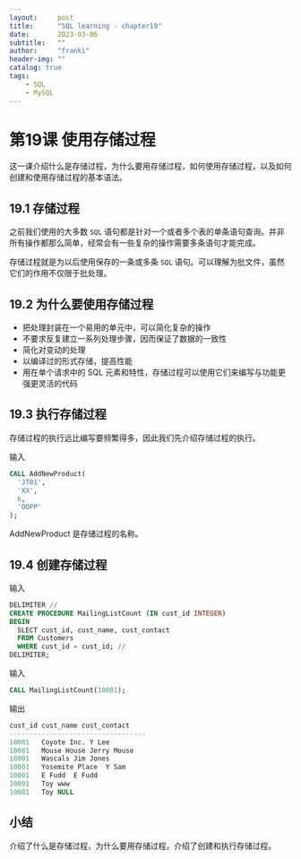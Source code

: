```yaml
---
layout:     post
title:      "SQL learning - chapter19"
date:       2023-03-06
subtitle:   ""
author:     "franki"
header-img: ""
catalog: true
tags:
    - SQL
    - MySQL
---
```


# 第19课 使用存储过程

这一课介绍什么是存储过程，为什么要用存储过程，如何使用存储过程，以及如何创建和使用存储过程的基本语法。

## 19.1 存储过程

之前我们使用的大多数 `SQL` 语句都是针对一个或者多个表的单条语句查询。并非所有操作都那么简单，经常会有一些复杂的操作需要多条语句才能完成。

存储过程就是为以后使用保存的一条或多条 `SQL` 语句。可以理解为批文件，虽然它们的作用不仅限于批处理。

## 19.2 为什么要使用存储过程

- 把处理封装在一个易用的单元中，可以简化复杂的操作
- 不要求反复建立一系列处理步骤，因而保证了数据的一致性
- 简化对变动的处理
- 以编译过的形式存储，提高性能
- 用在单个请求中的 SQL 元素和特性，存储过程可以使用它们来编写与功能更强更灵活的代码

## 19.3 执行存储过程

存储过程的执行远比编写要频繁得多，因此我们先介绍存储过程的执行。

输入

```sql
CALL AddNewProduct(
  'JT01',
  'XX',
  6,
  'OOPP'
);
```

AddNewProduct 是存储过程的名称。

## 19.4 创建存储过程

输入

```sql
DELIMITER //
CREATE PROCEDURE MailingListCount (IN cust_id INTEGER)
BEGIN
  SLECT cust_id, cust_name, cust_contact
  FROM Customers
  WHERE cust_id = cust_id; //
DELIMITER;
```

输入

```sql
CALL MailingListCount(10001);
```

输出

```sql
cust_id cust_name cust_contact
----------------------------------
10001	Coyote Inc.	Y Lee
10001	Mouse House	Jerry Mouse
10001	Wascals	Jim Jones
10001	Yosemite Place	Y Sam
10001	E Fudd	E Fudd
10001	Toy	www
10001	Toy	NULL
```

## 小结

介绍了什么是存储过程，为什么要用存储过程。介绍了创建和执行存储过程。
